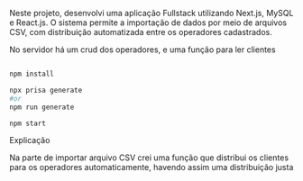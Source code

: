 Neste projeto, desenvolvi uma aplicação Fullstack utilizando Next.js, MySQL e React.js. O sistema permite a importação de dados por meio de arquivos CSV, com distribuição automatizada entre os operadores cadastrados.

No servidor há um crud dos operadores, e uma função para ler clientes

```bash

npm install

npx prisa generate
#or
npm run generate

npm start
```

Explicação

Na parte de importar arquivo CSV crei uma função que distribui os clientes para os operadores automaticamente, havendo assim uma distribuição justa
